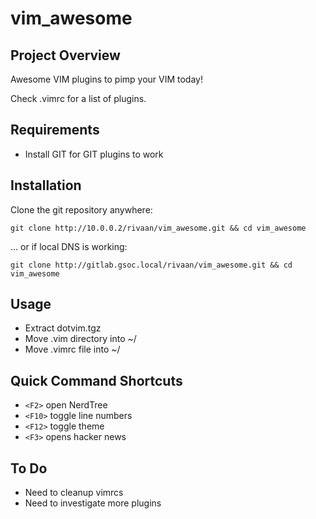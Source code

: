 # vim_awesome


## Project Overview
Awesome VIM plugins to pimp your VIM today! 

Check .vimrc for a list of plugins.

## Requirements
* Install GIT for GIT plugins to work

## Installation
Clone the git repository anywhere:

    git clone http://10.0.0.2/rivaan/vim_awesome.git && cd vim_awesome

... or if local DNS is working:

    git clone http://gitlab.gsoc.local/rivaan/vim_awesome.git && cd vim_awesome


## Usage
* Extract dotvim.tgz 
* Move .vim directory into ~/
* Move .vimrc file into ~/

## Quick Command Shortcuts
* `<F2>` open NerdTree
* `<F10>` toggle line numbers
* `<F12>` toggle theme
* `<F3>` opens hacker news

## To Do
* Need to cleanup vimrcs
* Need to investigate more plugins
